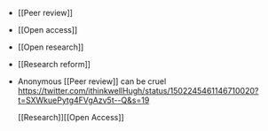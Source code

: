 - [[Peer review]]
- [[Open access]]
- [[Open research]]
- [[Research reform]]
- Anonymous [[Peer review]] can be cruel
  https://twitter.com/ithinkwellHugh/status/1502245461146710020?t=SXWkuePytg4FVgAzv5t--Q&s=19
  
  [[Research]][[Open Access]]